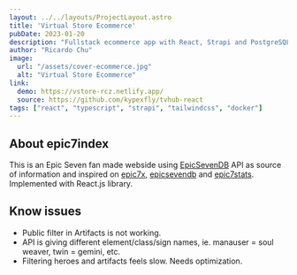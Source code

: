 ```yaml
---
layout: ../../layouts/ProjectLayout.astro
title: 'Virtual Store Ecommerce'
pubDate: 2023-01-20
description: "Fullstack ecommerce app with React, Strapi and PostgreSQL."
author: "Ricardo Chu"
image:
  url: "/assets/cover-ecommerce.jpg"
  alt: "Virtual Store Ecommerce"
link:
  demo: https://vstore-rcz.netlify.app/
  source: https://github.com/kypexfly/tvhub-react
tags: ["react", "typescript", "strapi", "tailwindcss", "docker"]
---
```


## About epic7index

This is an Epic Seven fan made webside using [EpicSevenDB](https://api.epicsevendb.com/) API as source of information and inspired on [epic7x](https://epic7x.com/), [epicsevendb](https://epicsevendb.com/) and [epic7stats](https://www.epic7stats.com/).
Implemented with React.js library.

## Know issues

* Public filter in Artifacts is not working.
* API is giving different element/class/sign names, ie. manauser = soul weaver, twin = gemini, etc.
* Filtering heroes and artifacts feels slow. Needs optimization.